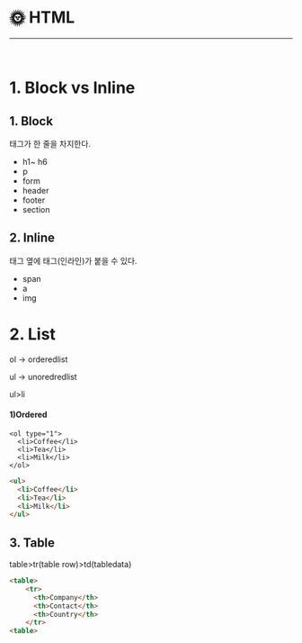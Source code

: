 # 🌞 HTML
----
<br>

# 1. Block vs Inline
##  1. Block
<p> 태그가 한 줄을 차지한다.
<br>

- h1~ h6
- p
- form
- header
- footer
- section

## 2. Inline
<p>  태그 옆에 태그(인라인)가 붙을 수 있다.
<br>

- span
- a
- img

# 2. List
<p>ol -> orderedlist
<p>ul -> unoredredlist
<p>ul>li

#### 1)Ordered
```
<ol type="1">
  <li>Coffee</li>
  <li>Tea</li>
  <li>Milk</li>
</ol>
```
```html
<ul>
  <li>Coffee</li>
  <li>Tea</li>
  <li>Milk</li>
</ul>
```

 ## 3. Table
table>tr(table row)>td(tabledata)

```html
<table>
    <tr>
      <th>Company</th>
      <th>Contact</th>
      <th>Country</th>
    </tr>
<table>
```
